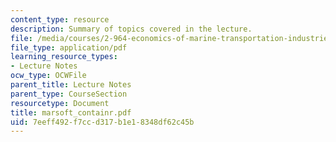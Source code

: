 ```yaml
---
content_type: resource
description: Summary of topics covered in the lecture.
file: /media/courses/2-964-economics-of-marine-transportation-industries-fall-2006/7eeff492f7ccd317b1e18348df62c45b_marsoft_containr.pdf
file_type: application/pdf
learning_resource_types:
- Lecture Notes
ocw_type: OCWFile
parent_title: Lecture Notes
parent_type: CourseSection
resourcetype: Document
title: marsoft_containr.pdf
uid: 7eeff492-f7cc-d317-b1e1-8348df62c45b
---
```

